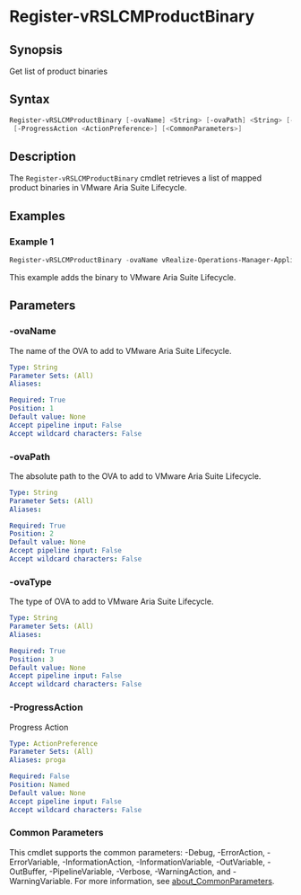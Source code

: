 # Register-vRSLCMProductBinary

## Synopsis

Get list of product binaries

## Syntax

```powershell
Register-vRSLCMProductBinary [-ovaName] <String> [-ovaPath] <String> [-ovaType] <String>
 [-ProgressAction <ActionPreference>] [<CommonParameters>]
```

## Description

The `Register-vRSLCMProductBinary` cmdlet retrieves a list of mapped product binaries in VMware Aria Suite Lifecycle.

## Examples

### Example 1

```powershell
Register-vRSLCMProductBinary -ovaName vRealize-Operations-Manager-Appliance-8.10.2.21178503_OVF10.ova -ovaPath /data/vRealize-Operations-Manager-Appliance-8.10.2.21178503_OVF10.ova -ovaType install
```

This example adds the binary to VMware Aria Suite Lifecycle.

## Parameters

### -ovaName

The name of the OVA to add to VMware Aria Suite Lifecycle.

```yaml
Type: String
Parameter Sets: (All)
Aliases:

Required: True
Position: 1
Default value: None
Accept pipeline input: False
Accept wildcard characters: False
```

### -ovaPath

The absolute path to the OVA to add to VMware Aria Suite Lifecycle.

```yaml
Type: String
Parameter Sets: (All)
Aliases:

Required: True
Position: 2
Default value: None
Accept pipeline input: False
Accept wildcard characters: False
```

### -ovaType

The type of OVA to add to VMware Aria Suite Lifecycle.

```yaml
Type: String
Parameter Sets: (All)
Aliases:

Required: True
Position: 3
Default value: None
Accept pipeline input: False
Accept wildcard characters: False
```

### -ProgressAction

Progress Action

```yaml
Type: ActionPreference
Parameter Sets: (All)
Aliases: proga

Required: False
Position: Named
Default value: None
Accept pipeline input: False
Accept wildcard characters: False
```

### Common Parameters

This cmdlet supports the common parameters: -Debug, -ErrorAction, -ErrorVariable, -InformationAction, -InformationVariable, -OutVariable, -OutBuffer, -PipelineVariable, -Verbose, -WarningAction, and -WarningVariable. For more information, see [about_CommonParameters](http://go.microsoft.com/fwlink/?LinkID=113216).
